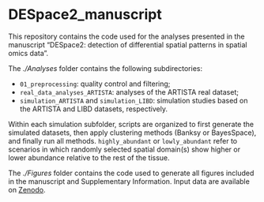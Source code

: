 # DESpace2_manuscript
This repository contains the code used for the analyses presented in the manuscript “DESpace2: detection of differential spatial patterns in spatial omics data”.

The *./Analyses* folder contains the following subdirectories:

- `01_preprocessing`: quality control and filtering;
- `real_data_analyses_ARTISTA`: analyses of the ARTISTA real dataset;
- `simulation_ARTISTA` and `simulation_LIBD`: simulation studies based on the ARTISTA and LIBD datasets, respectively. 

Within each simulation subfolder, scripts are organized to first generate the simulated datasets, then apply clustering methods (Banksy or BayesSpace), and finally run all methods. `highly_abundant` or `lowly_abundant` refer to scenarios in which randomly selected spatial domain(s) show higher or lower abundance relative to the rest of the tissue.

The *./Figures* folder contains the code used to generate all figures included in the manuscript and Supplementary Information. Input data are available on [Zenodo](https://zenodo.org/records/15744023).
